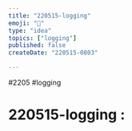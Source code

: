 ```yaml
---
title: "220515-logging"
emoji: "🐙"
type: "idea"
topics: ["logging"]
published: false
createDate: "220515-0803"

---
```


#2205 #logging

# 220515-logging :
